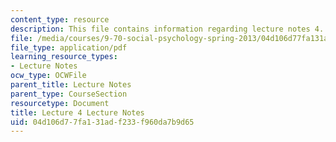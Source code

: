 ```yaml
---
content_type: resource
description: This file contains information regarding lecture notes 4.
file: /media/courses/9-70-social-psychology-spring-2013/04d106d77fa131adf233f960da7b9d65_MIT9_70S13_Lect4.pdf
file_type: application/pdf
learning_resource_types:
- Lecture Notes
ocw_type: OCWFile
parent_title: Lecture Notes
parent_type: CourseSection
resourcetype: Document
title: Lecture 4 Lecture Notes
uid: 04d106d7-7fa1-31ad-f233-f960da7b9d65
---
```

